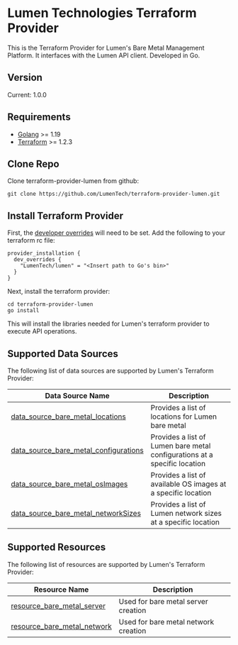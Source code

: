 # Lumen Technologies Terraform Provider
This is the Terraform Provider for Lumen's Bare Metal Management Platform. It interfaces with the Lumen API client. Developed in Go.

## Version
Current: 1.0.0

## Requirements
- [Golang](https://go.dev/doc/install) >= 1.19
- [Terraform](https://www.terraform.io/downloads) >= 1.2.3

## Clone Repo
Clone terraform-provider-lumen from github:
```shell
git clone https://github.com/LumenTech/terraform-provider-lumen.git
```

## Install Terraform Provider
First, the [developer overrides](https://developer.hashicorp.com/terraform/cli/config/config-file) will need to be set. Add the following to your terraform rc file:
```
provider_installation {
  dev_overrides {
    "LumenTech/lumen" = "<Insert path to Go's bin>"
  }
}
```
Next, install the terraform provider:
```shell
cd terraform-provider-lumen
go install
```

This will install the libraries needed for Lumen's terraform provider to execute API operations.


## Supported Data Sources

The following list of data sources are supported by Lumen's Terraform Provider:

| Data Source Name                                                                                      | Description                                                               |
|-------------------------------------------------------------------------------------------------------|---------------------------------------------------------------------------|
| [data_source_bare_metal_locations](./docs/data-sources/data_source_bare_metal_locations.md)           | Provides a list of locations for Lumen bare metal                         |
| [data_source_bare_metal_configurations](./docs/data-sources/data_source_bare_metal_configurations.md) | Provides a list of Lumen bare metal configurations at a specific location |
| [data_source_bare_metal_osImages](./docs/data-sources/data_source_bare_metal_os_images.md)            | Provides a list of available OS images at a specific location             |
| [data_source_bare_metal_networkSizes](./docs/data-sources/data_source_bare_metal_network_sizes.md)    | Provides a list of Lumen network sizes at a specific location             |

## Supported Resources

The following list of resources are supported by Lumen's Terraform Provider:

| Resource Name                                                                  | Description                          |
|--------------------------------------------------------------------------------|--------------------------------------|
| [resource_bare_metal_server](./docs/resources/resource_bare_metal_server.md)   | Used for bare metal server creation  |
| [resource_bare_metal_network](./docs/resources/resource_bare_metal_network.md) | Used for bare metal network creation |
